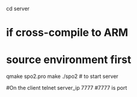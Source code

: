 cd server
# if cross-compile to ARM
# source environment first
qmake spo2.pro
make
./spo2  # to start server

#On the client
telnet server_ip 7777  #7777 is port
